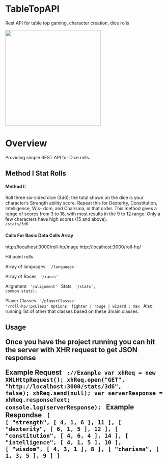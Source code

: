 TableTopAPI
===========

Rest API for table top gaming, character creation, dice rolls

<img src="http://jpmcgarrity.com/Git/readmeResources/incredible--advanced-dungeons-and-lawyers-d-fantasy-orcs-dungeons-and-dragons-role-playing-picture-image.jpg" height="300px" width="auto">

<h1>Overview</h1>

<p>
 Providing simple REST API for Dice rolls.

<h2>Method I Stat Rolls</h2>

<h4>Method I:</h4>
<p>
Roll three six-sided dice (3d6); the total shown on the dice is your character’s Strength ability score.
Repeat this for Dexterity, Constitution, Intelligence, Wis- dom, and Charisma, in that order.
This method gives a range of scores from 3 to 18, with most results in the 9 to 12 range. Only a few characters
have high scores (15 and above).


<code>
/stats/3d6
</code>

 <h4>Calls For Basic Data Calls Array</h4>

http://localhost:3000/roll-hp/mage 
http://localhost:3000/roll-hp/

Hit point rolls

Array of languages 
<code>
'/languages'
</code>

Array of Races
<code>
'/races'
</code>

Alignment
<code>
'/alignment'
</code>
Stats
<code>
'/stats', common.stats);
</code>

Player Classes
<code>
'/playerClasses'
</code>
<code>
'/roll-hp/:pcClass' Options: fighter | rouge | wizard : max
</code>
Also running list of other that classes based on these 3main classes.

 
<h2>Usage
<p>
Once you have the project running you can hit the server with XHR request to get JSON response

<strong>Example Request
<code>
://Example 
var xhReq = new XMLHttpRequest();
xhReq.open("GET", "http://localhost:3000/stats/3d6", false);
xhReq.send(null);
var serverResponse = xhReq.responseText;
console.log(serverResponse);
</code>
<strong>Example Respondse
<code>
[
  [
    "strength",
    [
      4,
      1,
      6
    ],
    11
  ],
  [
    "dexterity",
    [
      6,
      1,
      5
    ],
    12
  ],
  [
    "constitution",
    [
      4,
      6,
      4
    ],
    14
  ],
  [
    "intelligence",
    [
      4,
      1,
      5
    ],
    10
  ],
  [
    "wisdom",
    [
      4,
      3,
      1
    ],
    8
  ],
  [
    "charisma",
    [
      1,
      3,
      5
    ],
    9
  ]
]
</code>

